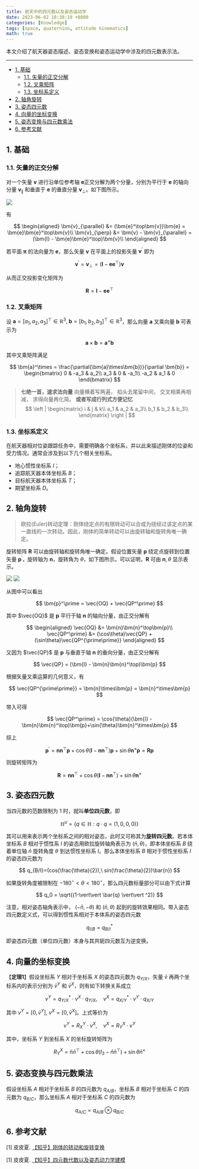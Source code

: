 ```yaml
---
title: 航天中的四元数以及姿态运动学
date: 2023-06-02 18:38:19 +0800
categories: [Knowledge]
tags: [space, quaternion, attitude kinematics]
math: true
---
```


本文介绍了航天器姿态描述、姿态变换和姿态运动学中涉及的四元数表示法。

<!--more-->

---

- [1. 基础](#1-基础)
  - [1.1. 矢量的正交分解](#11-矢量的正交分解)
  - [1.2. 叉乘矩阵](#12-叉乘矩阵)
  - [1.3. 坐标系定义](#13-坐标系定义)
- [2. 轴角旋转](#2-轴角旋转)
- [3. 姿态四元数](#3-姿态四元数)
- [4. 向量的坐标变换](#4-向量的坐标变换)
- [5. 姿态变换与四元数乘法](#5-姿态变换与四元数乘法)
- [6. 参考文献](#6-参考文献)



## 1. 基础

### 1.1. 矢量的正交分解

对一个矢量​ $\bm{v}$ 进行沿单位参考轴 $\bm{e}$ ​正交分解为两个分量，分别为平行于 $\bm{e}$ ​的轴向分量 $\bm{v}_{\parallel}$ 和垂直于 $\bm{e}$ ​的垂直分量 $\bm{v}_{\perp}$。如下图所示。

![](/assets/img/postsimg/20230602/orthogonal_decomposition.jpg)

有

$$
\begin{aligned}
\bm{v}_{\parallel} &= (\bm{e}^\top\bm{v})\bm{e} = \bm{e}\bm{e}^\top\bm{v}\\
\bm{v}_{\perp} &= \bm{v} - \bm{v}_{\parallel} = (\bm{I} - \bm{e}\bm{e}^\top)\bm{v}\\
\end{aligned}
$$

若平面 $\bm{\pi}$ 的法向量为 $\bm{e}$，那么矢量 $\bm{v}$ 在平面上的投影矢量 $\bm{v}^\prime$ 即为

$$
\bm{v}^\prime = \bm{v}_{\perp} = (\bm{I} - \bm{e}\bm{e}^\top)\bm{v}
$$

从而正交投影变化矩阵为

$$
\bm{R} = \bm{I}-\bm{e}\bm{e}^\top
$$

### 1.2. 叉乘矩阵

设 $\bm{a} = [a_1,a_2,a_3]^\top\in\mathbb{R}^3,\; \bm{b} = [b_1,b_2,b_3]^\top\in\mathbb{R}^3$，那么向量 $\bm{a}$ 叉乘向量 $\bm{b}$ 可表示为

$$
\bm{a}\times\bm{b} = \bm{a}^\times\bm{b}
$$

其中叉乘矩阵满足

$$
\bm{a}^\times = \frac{\partial(\bm{a}\times\bm{b})}{\partial \bm{b}} = \begin{bmatrix}
    0 & -a_3 & a_2\\
    a_3 & 0 & -a_1\\
    -a_2 & a_1 & 0
\end{bmatrix}
$$

> **七绝一首，速求法向量**
> 向量横着写两遍，
> 掐头去尾留中间，
> 交叉相乘再相减，
> 求得向量再化简。
> **或者写成行列式方便记忆**
> $$
> \left |
> \begin{matrix}
>     i & j & k\\
>     a_1 & a_2 & a_3\\
>     b_1 & b_2 & b_3\\
> \end{matrix}
> \right |
> $$

### 1.3. 坐标系定义

在航天器相对位姿跟踪任务中，需要明确各个坐标系，并以此来描述刚体的位姿和受力情况。通常会涉及到以下几个相关坐标系。
- 地心惯性坐标系 $I$；
- 追踪航天器本体坐标系 $B$；
- 目标航天器本体坐标系 $T$； 
- 期望坐标系 $D$。

## 2. 轴角旋转

> 欧拉(Euler)转动定理：刚体绕定点的有限转动可以合成为绕经过该定点的某一直线的一次转动。因此，刚体的简单转动可以由旋转轴和旋转角唯一确定。

旋转矩阵​ $\bm{R}$ 可以由旋转轴和旋转角唯一确定。假设位置矢量​ $\bm{p}$ 绕定点旋转到位置矢量 $\bm{p}^\prime$，旋转轴为 $\bm{n}$，旋转角为 $\theta$，如下图所示。可以证明，$\bm{R}$ 可由 $\bm{n},\theta$ 显示表示。

![](/assets/img/postsimg/20230602/rotation1.jpg) ![](/assets/img/postsimg/20230602/rotation2.jpg)

从图中可以看出

$$
\bm{p}^\prime = \vec{OQ} + \vec{QP^\prime}
$$

其中 $\vec{OQ}$ 是 $\bm{p}$ 平行于轴 $\bm{n}$ 的轴向分量，由正交分解有

$$
\begin{aligned}
\vec{OQ} &= \bm{n}\bm{n}^\top\bm{p}\\
\vec{QP^\prime} &= (\cos\theta)\vec{QP} + (\sin\theta)\vec{QP^{\prime\prime}}
\end{aligned}
$$

又因为 $\vec{QP}$ 是 $\bm{p}$ 与垂直于轴 $\bm{n}$ 的垂向分量，由正交分解有

$$
\vec{QP} = (\bm{I} - \bm{n}\bm{n}^\top)\bm{p}
$$

根据矢量叉乘运算的几何意义，有

$$
\vec{QP^{\prime\prime}} = \bm{n}\times\bm{p} = \bm{n}^\times\bm{p}
$$

带入可得

$$
\vec{QP^\prime} = \cos{\theta}(\bm{I} - \bm{n}\bm{n}^\top)\bm{p}+\sin{\theta}\bm{n}^\times\bm{p}
$$

综上

$$
\bm{p}^\prime = \bm{n}\bm{n}^\top\bm{p}+\cos{\theta}(\bm{I} - \bm{n}\bm{n}^\top)\bm{p}+\sin{\theta}\bm{n}^\times\bm{p} = \bm{R}\bm{p}
$$

则旋转矩阵为

$$
\bm{R} = \bm{n}\bm{n}^\top+\cos{\theta}(\bm{I} - \bm{n}\bm{n}^\top)+\sin{\theta}\bm{n}^\times
$$

## 3. 姿态四元数

当四元数的范数限制为 1 时，就叫**单位四元数**，即

$$
\mathbb{H}^u=\{q\in \mathbb{H}: q\cdot q=(1,0,0,0)\}
$$

其可以用来表示两个坐标系之间的相对姿态，此时又可称其为**旋转四元数**。若本体坐标系 $B$ 相对于惯性系 $I$ 的姿态用欧拉旋转轴角表示为 $(\bar{n},\theta)$，即本体坐标系 $B$ 绕着单位轴 $\bar{n}$ 旋转角度 $\theta$ 到达惯性坐标系 $I$。那么本体坐标系 $B$ 相对于惯性坐标系 $I$ 的姿态四元数为

$$
q_{B/I}=(cos(\frac{\theta}{2}),\ sin(\frac{\theta}{2})\bar{n})
$$

如果旋转角度被限制在 $-180^{\circ}< \theta < 180^{\circ}$，那么四元数标量部分可以由下式计算

$$
q_0 = \sqrt{(1-\vert\vert \bar{q} \vert\vert ^2)}
$$

注意，相对姿态轴角表示中， $(-\bar{n},-\theta)$ 和 $(\bar{n},\theta)$ 起到的旋转效果相同。带入姿态四元数定义式，可以得到惯性系相对于本体系的姿态四元数

$$
q_{I/B} = q_{B/I}^*
$$

即姿态四元数（单位四元数）本身与其共轭四元数互为逆变换。

## 4. 向量的坐标变换

【**定理1**】假设坐标系 $Y$ 相对于坐标系 $X$ 的姿态四元数为 $q_{Y/X}$，矢量 $\bar{v}$ 再两个坐标系内的表示分别为 $\bar{v}^Y$ 和 $\bar{v}^X$，则有如下转换关系成立

$$
v^Y = q^*_{Y/X}\cdot v^X \cdot q_{Y/X},\quad v^X = q^*_{X/Y}\cdot v^Y \cdot q_{X/Y}
$$

其中 $v^Y = [0,\bar{v}^Y],\ v^X = [0,\bar{v}^X]$。上式等价为

$$
v^Y = R_X^Y\cdot v^X,\quad v^X = R_Y^X\cdot v^Y
$$

其中，坐标系 $Y$ 到坐标系 $X$ 的坐标旋转矩阵为

$$
R_Y^X = \bar{n}\bar{n}^\top+\cos\theta(I_3-\bar{n}\bar{n}^\top)+\sin\theta \bar{n}^{\times}
$$

## 5. 姿态变换与四元数乘法

假设坐标系 $A$ 相对于坐标系 $B$ 的四元数为 $q_{A/B}$，坐标系 $B$ 相对于坐标系 $C$ 的四元数为 $q_{B/C}$，那么坐标系 $A$ 相对于坐标系 $C$ 的四元数为

$$
q_{A/C} = q_{A/B} \otimes q_{B/C}
$$

## 6. 参考文献

[1] 皮皮夏. [【知乎】刚体的转动和旋转变换](https://zhuanlan.zhihu.com/p/39375082)

[1] 皮皮夏. [【知乎】四元数代数以及姿态动力学建模](https://zhuanlan.zhihu.com/p/375199378)
